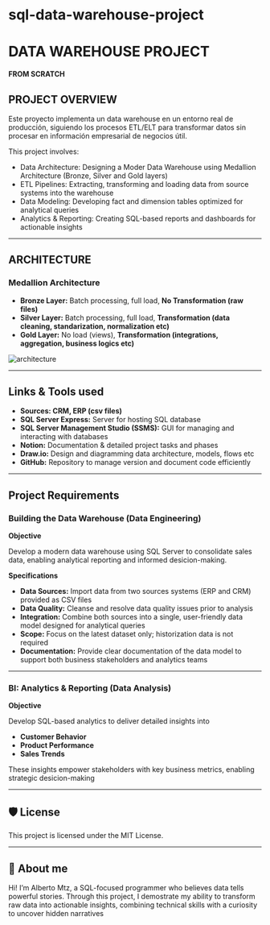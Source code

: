 # sql-data-warehouse-project
# DATA WAREHOUSE PROJECT

**FROM SCRATCH**

## PROJECT OVERVIEW

Este proyecto implementa un data warehouse en un entorno real de producción, siguiendo los procesos ETL/ELT para transformar datos sin procesar en información empresarial de negocios útil.

This project involves:

- Data Architecture: Designing a Moder Data Warehouse using Medallion Architecture (Bronze, Silver and Gold layers)
- ETL Pipelines: Extracting, transforming and loading data from source systems into the warehouse
- Data Modeling: Developing fact and dimension tables optimized for analytical queries
- Analytics & Reporting: Creating SQL-based reports and dashboards for actionable insights

---

## ARCHITECTURE

### Medallion Architecture

- **Bronze Layer:** Batch processing, full load, **No Transformation (raw files)**
- **Silver Layer:** Batch processing, full load, **Transformation (data cleaning, standarization, normalization etc)**
- **Gold Layer:** No load (views), **Transformation (integrations, aggregation, business logics etc)**

![architecture](https://github.com/user-attachments/assets/819b5beb-a61c-4a6a-a3ab-7a24ab2d35bc)

---
## Links & Tools used

- **Sources: CRM, ERP (csv files)**
- **SQL Server Express:** Server for hosting SQL database
- **SQL Server Management Studio (SSMS):** GUI for managing and interacting with databases
- **Notion:** Documentation & detailed project tasks and phases
- **Draw.io:** Design and diagramming data architecture, models, flows etc
- **GitHub:** Repository to manage version and document code efficiently

---

## Project Requirements

### Building the Data Warehouse (Data Engineering)

**Objective**

Develop a modern data warehouse using SQL Server to consolidate sales data, enabling analytical reporting and informed desicion-making.

**Specifications**

- **Data Sources:** Import data from two sources systems (ERP and CRM) provided as CSV files
- **Data Quality:** Cleanse and resolve data quality issues prior to analysis
- **Integration:** Combine both sources into a single, user-friendly data model designed for analytical queries
- **Scope:** Focus on the latest dataset only; historization data is not required
- **Documentation:** Provide clear documentation of the data model to support both business stakeholders and analytics teams

---

### BI: Analytics & Reporting (Data Analysis)

**Objective**

Develop SQL-based analytics to deliver detailed insights into

- **Customer Behavior**
- **Product Performance**
- **Sales Trends**

These insights empower stakeholders with key business metrics, enabling strategic desicion-making

---

## **🛡️ License**

This project is licensed under the MIT License.

---

## **🌟 About me**

Hi! I’m Alberto Mtz, a SQL-focused programmer who believes data tells powerful stories. Through this project, I demostrate my ability to transform raw data into actionable insights, combining technical skills with a curiosity to uncover hidden narratives


